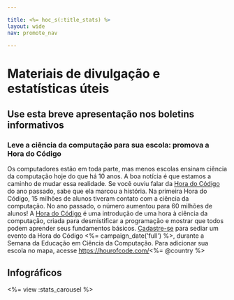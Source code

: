 ```yaml
---

title: <%= hoc_s(:title_stats) %>
layout: wide
nav: promote_nav

---
```



# Materiais de divulgação e estatísticas úteis

## Use esta breve apresentação nos boletins informativos

### Leve a ciência da computação para sua escola: promova a Hora do Código

Os computadores estão em toda parte, mas menos escolas ensinam ciência da computação hoje do que há 10 anos. A boa notícia é que estamos a caminho de mudar essa realidade. Se você ouviu falar da [Hora do Código](<%= resolve_url('/') %>) do ano passado, sabe que ela marcou a história. Na primeira Hora do Código, 15 milhões de alunos tiveram contato com a ciência da computação. No ano passado, o número aumentou para 60 milhões de alunos! A [Hora do Código](<%= resolve_url('/') %>) é uma introdução de uma hora à ciência da computação, criada para desmistificar a programação e mostrar que todos podem aprender seus fundamentos básicos. [Cadastre-se](<%= resolve_url('/') %>) para sediar um evento da Hora do Código <%= campaign_date('full') %>, durante a Semana da Educação em Ciência da Computação. Para adicionar sua escola no mapa, acesse https://hourofcode.com/<%= @country %>

## Infográficos

<%= view :stats_carousel %>

